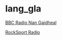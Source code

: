 # lang_gla

[BBC Radio Nan Gaidheal](http://stream.live.vc.bbcmedia.co.uk/bbc_radio_nan_gaidheal)

[RockSport Radio](http://antares.dribb.com:5106/stream)

